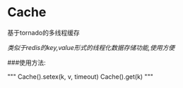 # Cache
基于tornado的多线程缓存

*类似于redis的key,value形式的线程化数据存储功能,使用方便*

###使用方法:

"""
Cache().setex(k, v, timeout)
Cache().get(k)
"""